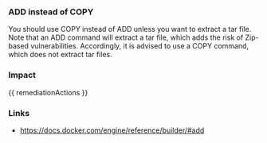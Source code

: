 
### ADD instead of COPY
You should use COPY instead of ADD unless you want to extract a tar file. Note that an ADD command will extract a tar file, which adds the risk of Zip-based vulnerabilities. Accordingly, it is advised to use a COPY command, which does not extract tar files.

### Impact
<!-- Add Impact here -->

<!-- DO NOT CHANGE -->
{{ remediationActions }}

### Links
- https://docs.docker.com/engine/reference/builder/#add

